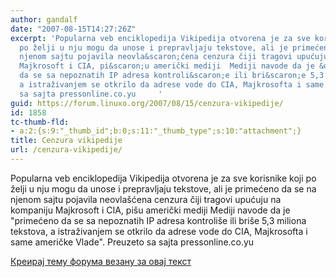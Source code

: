 ```yaml
---
author: gandalf
date: "2007-08-15T14:27:26Z"
excerpt: 'Popularna veb enciklopedija Vikipedija otvorena je za sve korisnike koji
  po želji u nju mogu da unose i prepravljaju tekstove, ali je primećeno da se na
  njenom sajtu pojavila neovla&scaron;ćena cenzura čiji tragovi upućuju na kompaniju
  Majkrosoft i CIA, pi&scaron;u američki mediji  Mediji navode da je &quot;primećeno
  da se sa nepoznatih IP adresa kontroli&scaron;e ili bri&scaron;e 5,3 miliona tekstova,
  a istraživanjem se otkrilo da adrese vode do CIA, Majkrosofta i same američke Vlade&quot;.  Preuzeto
  sa sajta pressonline.co.yu     '
guid: https://forum.linuxo.org/2007/08/15/cenzura-vikipedije/
id: 1858
tc-thumb-fld:
- a:2:{s:9:"_thumb_id";b:0;s:11:"_thumb_type";s:10:"attachment";}
title: Cenzura vikipedije
url: /cenzura-vikipedije/
---
```

Popularna veb enciklopedija Vikipedija otvorena je za sve korisnike koji po želji u nju mogu da unose i prepravljaju tekstove, ali je primećeno da se na njenom sajtu pojavila neovla&scaron;ćena cenzura čiji tragovi upućuju na kompaniju Majkrosoft i CIA, pi&scaron;u američki mediji Mediji navode da je "primećeno da se sa nepoznatih IP adresa kontroli&scaron;e ili bri&scaron;e 5,3 miliona tekstova, a istraživanjem se otkrilo da adrese vode do CIA, Majkrosofta i same američke Vlade". Preuzeto sa sajta pressonline.co.yu <!--break-->

[Креирај тему форума везану за овај текст](https://linuxo.org/nova-tema-na-forumu/?se_pid=1858)